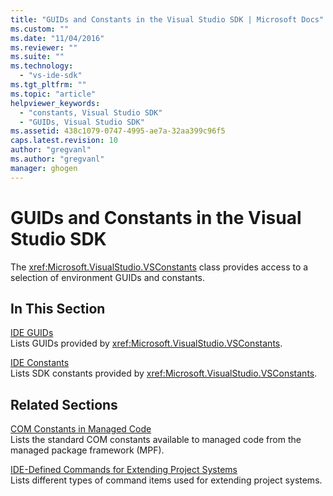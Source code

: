 ```yaml
---
title: "GUIDs and Constants in the Visual Studio SDK | Microsoft Docs"
ms.custom: ""
ms.date: "11/04/2016"
ms.reviewer: ""
ms.suite: ""
ms.technology: 
  - "vs-ide-sdk"
ms.tgt_pltfrm: ""
ms.topic: "article"
helpviewer_keywords: 
  - "constants, Visual Studio SDK"
  - "GUIDs, Visual Studio SDK"
ms.assetid: 438c1079-0747-4995-ae7a-32aa399c96f5
caps.latest.revision: 10
author: "gregvanl"
ms.author: "gregvanl"
manager: ghogen
---
```

# GUIDs and Constants in the Visual Studio SDK
The <xref:Microsoft.VisualStudio.VSConstants> class provides access to a selection of environment GUIDs and constants.  
  
## In This Section  
 [IDE GUIDs](../extensibility/ide-guids.md)  
 Lists GUIDs provided by <xref:Microsoft.VisualStudio.VSConstants>.  
  
 [IDE Constants](../extensibility/ide-constants.md)  
 Lists SDK constants provided by <xref:Microsoft.VisualStudio.VSConstants>.  
  
## Related Sections  
 [COM Constants in Managed Code](../extensibility/com-constants-in-managed-code.md)  
 Lists the standard COM constants available to managed code from the managed package framework (MPF).  
  
 [IDE-Defined Commands for Extending Project Systems](../extensibility/internals/ide-defined-commands-for-extending-project-systems.md)  
 Lists different types of command items used for extending project systems.